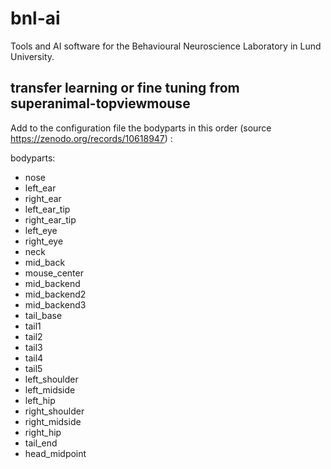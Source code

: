 # bnl-ai
Tools and AI software for the Behavioural Neuroscience Laboratory in Lund University.

## transfer learning or fine tuning from superanimal-topviewmouse

Add to the configuration file the bodyparts in this order (source https://zenodo.org/records/10618947) :

bodyparts:
- nose
- left_ear
- right_ear
- left_ear_tip
- right_ear_tip
- left_eye
- right_eye
- neck
- mid_back
- mouse_center
- mid_backend
- mid_backend2
- mid_backend3
- tail_base
- tail1
- tail2
- tail3
- tail4
- tail5
- left_shoulder
- left_midside
- left_hip
- right_shoulder
- right_midside
- right_hip
- tail_end
- head_midpoint
